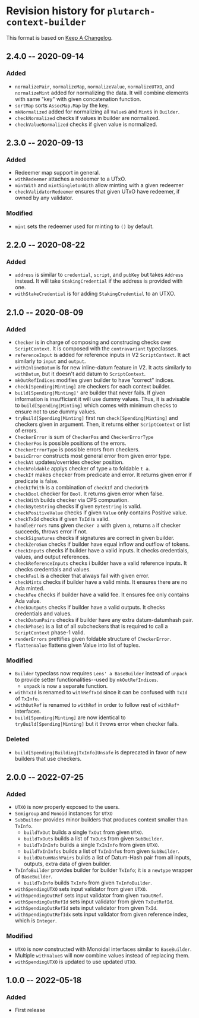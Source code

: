 # Revision history for `plutarch-context-builder`

This format is based on [Keep A Changelog](https://keepachangelog.com/en/1.0.0).

## 2.4.0 -- 2020-09-14

### Added

* `normalizePair`, `normalizeMap`, `normalizeValue`, `normalizeUTXO`,
  and `normalizeMint` added for normalizing the data. It will combine
  elements with same "key" with given concatenation function.
* `sortMap` sorts `AssocMap.Map` by the key.
* `mkNormalized` added for normalizing all `Value`s and `Mint`s in `Builder`.
* `checkNormalized` checks if values in builder are normalized.
* `checkValueNormalized` checks if given value is normalized.

## 2.3.0 -- 2020-09-13

### Added

* Redeemer map support in general.
* `withRedeemer` attaches a redeemer to a UTxO.
* `mintWith` and `mintSingletonWith` allow minting with a given redeemer
* `checkValidatorRedeemer` ensures that given UTxO have redeemer, if owned by any validator.

### Modified 

* `mint` sets the redeemer used for minting to `()` by default.

## 2.2.0 -- 2020-08-22

### Added

* `address` is similar to `credential`, `script`, and `pubKey` but takes `Address` instead. 
  It will take `StakingCredential` if the address is provided with one.
* `withStakeCredential` is for adding `StakingCredential` to an UTXO.

## 2.1.0 -- 2020-08-09

### Added 

* `Checker` is in charge of composing and construcing checks over `ScriptContext`.
  It is composed with the `contravariant` typeclasses.
* `referenceInput` is added for reference inputs in V2 `ScriptContext`. It act similarly
  to `input` and `output`.
* `withInlineDatum` is for new inline-datum feature in V2. It acts similarly to `withDatum`,
  but it doesn't add datum to `ScriptContext`.
* `mkOutRefIndices` modifies given builder to have "correct" indices. 
* `check[Spending|Minting]` are checkers for each context builder.
* `build[Spending|Minting]'` are builder that never fails. If given information is insufficiant it will 
  use dummy values. Thus, it is advisable to `build[Spending|Minting]` which comes with minimum checks
  to ensure not to use dummy values. 
* `tryBuild[Spending|Minting]` first run `check[Spending|Minting]` and checkers given in argument. 
  Then, it returns either `ScriptContext` or list of errors. 
* `CheckerError` is sum of `CheckerPos` and `CheckerErrorType`
* `CheckerPos` is possible positions of the errors. 
* `CheckerErrorType` is possible errors from checkers. 
* `basicError` constructs most general error from given error type.
* `checkAt` updates/overrides checker position.
* `checkFoldable` applys checker of type `a` to foldable `t a`. 
* `checkIf` makes checker from predicate and error. It returns given error if predicate is false. 
* `checkIfWith` is a combination of `checkIf` and `CheckWith`
* `checkBool` checker for `Bool`. It returns given error when false. 
* `checkWith` builds checker via CPS compuation.
* `checkByteString` checks if given `ByteString` is valid.
* `checkPositiveValue` checks if given `Value` only contains Positive value. 
* `checkTxId` checks if given `TxId` is valid. 
* `handleErrors` runs given `Checker a` with given `a`, returns `a` if checker succeeds, throws error if not.
* `checkSignatures` checks if signatures are correct in given builder.
* `checkZeroSum` checks if builder have equal inflow and outflow of tokens. 
* `checkInputs` checks if builder have a valid inputs. It checks credentials, values, and output references. 
* `checkReferenceInputs` checks i builder have a valid reference inputs. It checks credentials and values. 
* `checkFail` is a checker that always fail with given error.
* `checkMints` checks if builder have a valid mints. It ensures there are no Ada minted.
* `checkFee` checks if builder have a valid fee. It ensures fee only contains Ada value.
* `checkOutputs` checks if builder have a valid outputs. It checks credentials and values. 
* `checkDatumPairs` checks if builder have any extra datum-datumhash pair. 
* `checkPhase1` is a list of all subcheckers that is required to call a `ScriptContext` phase-1 valid.
* `renderErrors` prettifies given foldable structure of `CheckerError`.
* `flattenValue` flattens given Value into list of tuples.

### Modified 

* `Builder` typeclass now requires `Lens' a BaseBuilder` instead of `unpack` to provide setter 
  functionalities--used by `mkOutRefIndices`.
  * `unpack` is now a separate function.
* `withTxId` is renamed to `withRefTxId` since it can be confused with `TxId` of `TxInfo`.
* `withOutRef` is renamed to `withRef` in order to follow rest of `withRef*` interfaces.
* `build[Spending|Minting]` are now identical to `tryBuild[Spending|Minting]` but it throws error when
  checker fails. 

### Deleted

* `build[Spending|Building|TxInfo]Unsafe` is deprecated in favor of new builders that use checkers.

## 2.0.0 -- 2022-07-25

### Added

* `UTXO` is now properly exposed to the users.
* `Semigroup` and `Monoid` instances for `UTXO`
* `SubBuilder` provides minor builders that produces context smaller than `TxInfo`.
  * `buildTxOut` builds a single `TxOut` from given `UTXO`.
  * `buildTxOuts` builds a list of `TxOut`s from given `SubBuilder`.
  * `buildTxInInfo` builds a single `TxInInfo` from given `UTXO`.
  * `buildTxInInfos` builds a list of `TxInInfo`s from given `SubBuilder`.
  * `buildDatumHashPairs` builds a list of Datum-Hash pair from all
    inputs, outputs, extra data of given builder.
* `TxInfoBuilder` provides builder for builder `TxInfo`; it is a `newtype` wrapper of `BaseBuilder`.
  * `buildTxInfo` builds `TxInfo` from given `TxInfoBuilder`.
* `withSpendingUTXO` sets input validator from given `UTXO`.
* `withSpendingOutRef` sets input validator from given `TxOutRef`.
* `withSpendingOutRefId` sets input validator from given `TxOutRefId`.
* `withSpendingOutRefId` sets input validator from given `TxId`.
* `withSpendingOutRefIdx` sets input validator from given reference index, which is `Integer`.

### Modified

* `UTXO` is now constructed with Monoidal interfaces similar to `BaseBuilder`.
* Multiple `withValue`s will now combine values instead of replacing them.
* `withSpendingUTXO` is updated to use updated `UTXO`.

## 1.0.0 -- 2022-05-18

### Added

* First release
